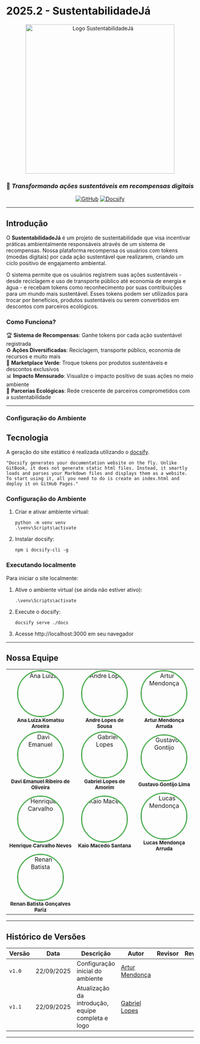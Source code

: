 # 2025.2 - SustentabilidadeJá

<div align="center">


<img src="./assets/Logo.png" alt="Logo SustentabilidadeJá" width="400">  

### 🌱 *Transformando ações sustentáveis em recompensas digitais*

[![GitHub](https://img.shields.io/badge/GitHub-Repository-green?style=for-the-badge&logo=github)](https://github.com/UnB-FDSW/2025.1-SustentabilidadeJa)
[![Docsify](https://img.shields.io/badge/Docs-Docsify-blue?style=for-the-badge&logo=markdown)](https://docsify.js.org/)


</div>

---

## Introdução

O **SustentabilidadeJá** é um projeto de sustentabilidade que visa incentivar práticas ambientalmente responsáveis através de um sistema de recompensas. Nossa plataforma recompensa os usuários com tokens (moedas digitais) por cada ação sustentável que realizarem, criando um ciclo positivo de engajamento ambiental.

O sistema permite que os usuários registrem suas ações sustentáveis - desde reciclagem e uso de transporte público até economia de energia e água - e recebam tokens como reconhecimento por suas contribuições para um mundo mais sustentável. Esses tokens podem ser utilizados para trocar por benefícios, produtos sustentáveis ou serem convertidos em descontos com parceiros ecológicos.

###  Como Funciona?

🏆 **Sistema de Recompensas**: Ganhe tokens por cada ação sustentável registrada  
♻️ **Ações Diversificadas**: Reciclagem, transporte público, economia de recursos e muito mais  
🛒 **Marketplace Verde**: Troque tokens por produtos sustentáveis e descontos exclusivos  
📊 **Impacto Mensurado**: Visualize o impacto positivo de suas ações no meio ambiente  
🤝 **Parcerias Ecológicas**: Rede crescente de parceiros comprometidos com a sustentabilidade  

---

### Configuração do Ambiente

## Tecnologia

A geração do site estático é realizada utilizando o [docsify](https://docsify.js.org/).

```shell
"Docsify generates your documentation website on the fly. Unlike GitBook, it does not generate static html files. Instead, it smartly loads and parses your Markdown files and displays them as a website. To start using it, all you need to do is create an index.html and deploy it on GitHub Pages."
```

### Configuração do Ambiente

1. Criar e ativar ambiente virtual:

    ```shell
    python -m venv venv
    .\venv\Scripts\activate
    ```

2. Instalar docsify:

    ```shell
    npm i docsify-cli -g
    ```

### Executando localmente

Para iniciar o site localmente:

1. Ative o ambiente virtual (se ainda não estiver ativo):

    ```shell
    .\venv\Scripts\activate
    ```

2. Execute o docsify:

    ```shell
    docsify serve ./docs
    ```

3. Acesse http://localhost:3000 em seu navegador
---

## Nossa Equipe

<div align="center">

</div>

<table align="center">
  <tr>
    <td align="center">
      <a href="https://github.com/luluaroeira">
        <img style="border-radius: 50%; border: 3px solid #4CAF50;" src="https://github.com/luluaroeira.png" width="120px;" alt="Ana Luiza"/>
        <br />
        <sub><b>Ana Luiza Komatsu Aroeira</b></sub>
      </a>
    </td>
    <td align="center">
      <a href="https://github.com/AndreLopesDeSousa">
        <img style="border-radius: 50%; border: 3px solid #4CAF50;" src="https://github.com/AndreLopesDeSousa.png" width="120px;" alt="Andre Lopes"/>
        <br />
        <sub><b>Andre Lopes de Sousa</b></sub>
      </a>
    </td>
    <td align="center">
      <a href="https://github.com/ArtyMend07">
        <img style="border-radius: 50%; border: 3px solid #4CAF50;" src="https://github.com/ArtyMend07.png" width="120px;" alt="Artur Mendonça"/>
        <br />
        <sub><b>Artur Mendonça Arruda</b></sub>
      </a>
    </td>
  </tr>
  <tr>
    <td align="center">
      <a href="https://github.com/daviRolvr">
        <img style="border-radius: 50%; border: 3px solid #4CAF50;" src="https://github.com/daviRolvr.png" width="120px;" alt="Davi Emanuel"/>
        <br />
        <sub><b>Davi Emanuel Ribeiro de Oliveira</b></sub>
      </a>
    </td>
    <td align="center">
      <a href="https://github.com/BrzGab">
        <img style="border-radius: 50%; border: 3px solid #4CAF50;" src="https://github.com/BrzGab.png" width="120px;" alt="Gabriel Lopes"/>
        <br />
        <sub><b>Gabriel Lopes de Amorim</b></sub>
      </a>
    </td>
    <td align="center">
      <a href="https://github.com/Guga301104">
        <img style="border-radius: 50%; border: 3px solid #4CAF50;" src="https://github.com/Guga301104.png" width="120px;" alt="Gustavo Gontijo"/>
        <br />
        <sub><b>Gustavo Gontijo Lima</b></sub>
      </a>
    </td>
  </tr>
  <tr>
    <td align="center">
      <a href="https://github.com/henriquecarv3">
        <img style="border-radius: 50%; border: 3px solid #4CAF50;" src="https://github.com/henriquecarv3.png" width="120px;" alt="Henrique Carvalho"/>
        <br />
        <sub><b>Henrique Carvalho Neves</b></sub>
      </a>
    </td>
    <td align="center">
      <a href="https://github.com/bigkaio">
        <img style="border-radius: 50%; border: 3px solid #4CAF50;" src="https://github.com/bigkaio.png" width="120px;" alt="Kaio Macedo"/>
        <br />
        <sub><b>Kaio Macedo Santana</b></sub>
      </a>
    </td>
    <td align="center">
      <a href="https://github.com/lucasarruda9">
        <img style="border-radius: 50%; border: 3px solid #4CAF50;" src="https://github.com/lucasarruda9.png" width="120px;" alt="Lucas Mendonça"/>
        <br />
        <sub><b>Lucas Mendonça Arruda</b></sub>
      </a>
    </td>
  </tr>
  <tr>
    <td align="center">
      <a href="https://github.com/renanpariiz">
        <img style="border-radius: 50%; border: 3px solid #4CAF50;" src="https://github.com/renanpariiz.png" width="120px;" alt="Renan Batista"/>
        <br />
        <sub><b>Renan Batista Gonçalves Pariz</b></sub>
      </a>
    </td>
  </tr>
</table>

---

## Histórico de Versões

<div align="center">

| Versão | Data | Descrição | Autor | Revisor | Revisão |
|-----------|---------|--------------|----------|------------|------------|
| `v1.0` | 22/09/2025 | Configuração inicial do ambiente | [Artur Mendonça](https://github.com/ArtyMend07) | |
| `v1.1` | 22/09/2025 | Atualização da introdução, equipe completa e logo | [Gabriel Lopes](https://github.com/BrzGab) |  |
</div>

---

</div>

